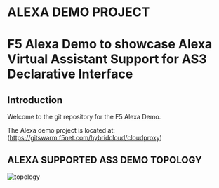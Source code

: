 # ALEXA DEMO PROJECT

# F5 Alexa Demo to showcase Alexa Virtual Assistant Support for AS3 Declarative Interface 

## Introduction

Welcome to the git repository for the F5 Alexa Demo.  

The Alexa demo project is located at:
(https://gitswarm.f5net.com/hybridcloud/cloudproxy)

## ALEXA SUPPORTED AS3 DEMO TOPOLOGY
![topology](https://user-images.githubusercontent.com/5133302/43617622-49ed07a0-9678-11e8-95f9-25a21b320968.PNG)
